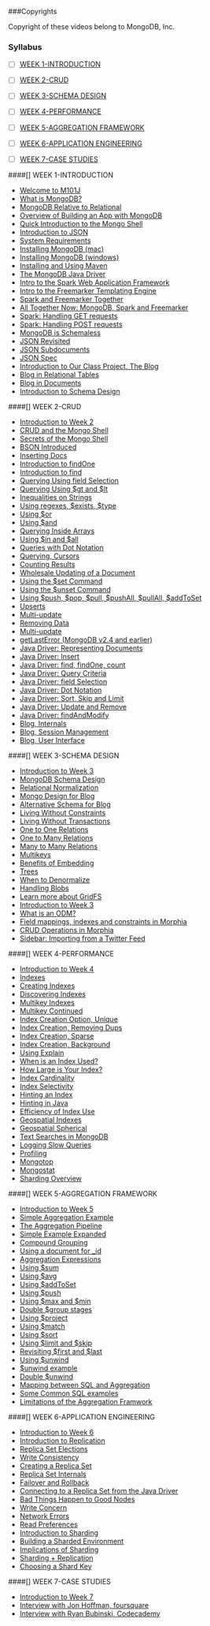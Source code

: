 ###Copyrights

Copyright of these videos belong to MongoDB, Inc.


### <a name='toc'>Syllabus</a>

- [ ] [WEEK 1-INTRODUCTION](#w1)
- [ ] [WEEK 2-CRUD](#w2)
- [ ] [WEEK 3-SCHEMA DESIGN](#w3)
- [ ] [WEEK 4-PERFORMANCE](#w4)
- [ ] [WEEK 5-AGGREGATION FRAMEWORK](#w5)
- [ ] [WEEK 6-APPLICATION ENGINEERING](#w6)
- [ ] [WEEK 7-CASE STUDIES](#w7)


####[[]](#toc) <a name='w1'>WEEK 1-INTRODUCTION</a>

* [Welcome to M101J](https://www.youtube.com/watch?v=FN10crzDOjk)
* [What is MongoDB?](https://www.youtube.com/watch?v=q2iLKZ1LgjI)
* [MongoDB Relative to Relational](https://www.youtube.com/watch?v=-KIC1LXxcGM)
* [Overview of Building an App with MongoDB](https://www.youtube.com/watch?v=swhH4q_2Ttc)
* [Quick Introduction to the Mongo Shell](https://www.youtube.com/watch?v=e18vCIdQKp4)
* [Introduction to JSON](https://www.youtube.com/watch?v=PTATjNSjbJ0)
* [System Requirements](https://www.youtube.com/watch?v=_vYz3CZwyK0)
* [Installing MongoDB (mac)](https://www.youtube.com/watch?v=pnVQcEt5_vw)
* [Installing MongoDB (windows)](https://www.youtube.com/watch?v=c6-K8bpBxxY)
* [Installing and Using Maven](https://www.youtube.com/watch?v=72vejAmaypM)
* [The MongoDB Java Driver](https://www.youtube.com/watch?v=FtyaK3pMHxw)
* [Intro to the Spark Web Application Framework](https://www.youtube.com/watch?v=UH-VD_ypal8)
* [Intro to the Freemarker Templating Engine](https://www.youtube.com/watch?v=_8-3K2Ds-Ok)
* [Spark and Freemarker Together](https://www.youtube.com/watch?v=7fdtf9aLc2w)
* [All Together Now: MongoDB, Spark and Freemarker](https://www.youtube.com/watch?v=8S5tvJAOYzg)
* [Spark: Handling GET requests](https://www.youtube.com/watch?v=7t1IafamuVs)
* [Spark: Handling POST requests](https://www.youtube.com/watch?v=jZDuxesy5cc)
* [MongoDB is Schemaless](https://www.youtube.com/watch?v=uKB-Hoqs6zI)
* [JSON Revisited](https://www.youtube.com/watch?v=CTffxoSSLqg)
* [JSON Subdocuments](https://www.youtube.com/watch?v=vrYAEH3g13M)
* [JSON Spec](https://www.youtube.com/watch?v=kOrsT94-A28)
* [Introduction to Our Class Project, The Blog](https://www.youtube.com/watch?v=ePi3kDoexoM)
* [Blog in Relational Tables](https://www.youtube.com/watch?v=boR2y9MHCa0)
* [Blog in Documents](https://www.youtube.com/watch?v=ZjwCzyqKVdY)
* [Introduction to Schema Design](https://www.youtube.com/watch?v=6XE3wZCPiZ8)

####[[]](#toc) <a name='w2'>WEEK 2-CRUD</a>

* [Introduction to Week 2](https://www.youtube.com/watch?v=C-3vZ8nB7fQ)
* [CRUD and the Mongo Shell](https://www.youtube.com/watch?v=C7LinMC2o5o)
* [Secrets of the Mongo Shell](https://www.youtube.com/watch?v=IIIzjPp-IRE)
* [BSON Introduced](https://www.youtube.com/watch?v=K3J6WvDW-Hc)
* [Inserting Docs](https://www.youtube.com/watch?v=BRAVnBz3ogE)
* [Introduction to findOne](https://www.youtube.com/watch?v=w9V0fJsDwbQ)
* [Introduction to find](https://www.youtube.com/watch?v=UIg86QjSoyY)
* [Querying Using field Selection](https://www.youtube.com/watch?v=UIg86QjSoyY)
* [Querying Using $gt and $lt](https://www.youtube.com/watch?v=FHLrz4VGzkg)
* [Inequalities on Strings](https://www.youtube.com/watch?v=imCCKOevU3c)
* [Using regexes, $exists, $type](https://www.youtube.com/watch?v=lI-jhqYf1JY)
* [Using $or](https://www.youtube.com/watch?v=BW5ElNCRZps)
* [Using $and](https://www.youtube.com/watch?v=hYk7pjgjjzc)
* [Querying Inside Arrays](https://www.youtube.com/watch?v=jvEqwW75Bus)
* [Using $in and $all](https://www.youtube.com/watch?v=QU2NrkviORE)
* [Queries with Dot Notation](https://www.youtube.com/watch?v=NrjFECIfwqk)
* [Querying, Cursors](https://www.youtube.com/watch?v=3jA6iFSEJOI)
* [Counting Results](https://www.youtube.com/watch?v=eKD5bVmNQMI)
* [Wholesale Updating of a Document](https://www.youtube.com/watch?v=g7Fi1xXsuvU)   
* [Using the $set Command](https://www.youtube.com/watch?v=G2e5ZxqR6nw)
* [Using the $unset Command](https://www.youtube.com/watch?v=-CzLvQS12wY)
* [Using $push, $pop, $pull, $pushAll, $pullAll, $addToSet](https://www.youtube.com/watch?v=GOn0EWKDQoY)
* [Upserts](https://www.youtube.com/watch?v=Dy2p8k3EZs4)
* [Multi-update](https://www.youtube.com/watch?v=puGW4t5wmOU)
* [Removing Data](https://www.youtube.com/watch?v=AGvJs8xqZJg)
* [Multi-update](https://www.youtube.com/watch?v=puGW4t5wmOU)
* [getLastError (MongoDB v2.4 and earlier)](https://www.youtube.com/watch?v=a6o0TQjUMug)  
* [Java Driver: Representing Documents](https://www.youtube.com/watch?v=rAArRbxw0xI)
* [Java Driver: Insert](https://www.youtube.com/watch?v=wAGixFmneRI)
* [Java Driver: find, findOne, count](https://www.youtube.com/watch?v=wgTeReQW7zI)
* [Java Driver: Query Criteria](https://www.youtube.com/watch?v=5UtrLdHD06I)
* [Java Driver: field Selection](https://www.youtube.com/watch?v=oW-0h-Ux3hQ)
* [Java Driver: Dot Notation](https://www.youtube.com/watch?v=b8HWPdz9u38)
* [Java Driver: Sort, Skip and Limit](https://www.youtube.com/watch?v=sYPs9PlBxrs)
* [Java Driver: Update and Remove](https://www.youtube.com/watch?v=6n9rN6vzRyg)
* [Java Driver: findAndModify](https://www.youtube.com/watch?v=PWZMQTsJFGs)
* [Blog, Internals](https://www.youtube.com/watch?v=VdEJQPsf7gg)
* [Blog, Session Management](https://www.youtube.com/watch?v=JeyNWgk6FJc)
* [Blog, User Interface](https://www.youtube.com/watch?v=cKLfVZDs9FU)

####[[]](#toc) <a name='w3'>WEEK 3-SCHEMA DESIGN</a>

* [Introduction to Week 3](https://www.youtube.com/watch?v=9urnY4OcuNM)
* [MongoDB Schema Design](https://www.youtube.com/watch?v=itnfWjMnQ4A)
* [Relational Normalization](https://www.youtube.com/watch?v=GX__f2s4hd8)
* [Mongo Design for Blog](https://www.youtube.com/watch?v=PRylEHH5t84)
* [Alternative Schema for Blog](https://www.youtube.com/watch?v=ZvqNWVWB2-o)
* [Living Without Constraints](https://www.youtube.com/watch?v=YFRMkDPaams)
* [Living Without Transactions](https://www.youtube.com/watch?v=FfRr3qjRfww)
* [One to One Relations](https://www.youtube.com/watch?v=cCsfon0vUlQ)
* [One to Many Relations](https://www.youtube.com/watch?v=EIaP1KbVkUc)
* [Many to Many Relations](https://www.youtube.com/watch?v=fEYYjZ7zEHc)
* [Multikeys](https://www.youtube.com/watch?v=KtIY4Q1tUao)
* [Benefits of Embedding](https://www.youtube.com/watch?v=XIN0Dqht08Q)
* [Trees](https://www.youtube.com/watch?v=lIjXyQklGWY)
* [When to Denormalize](https://www.youtube.com/watch?v=jDZ-HFoJ0vg)
* [Handling Blobs](https://www.youtube.com/watch?v=Q_uyOT4Kbk4)
* [Learn more about GridFS](https://www.youtube.com/watch?v=oNRPiyKu6Hc)
* [Introduction to Week 3](https://www.youtube.com/watch?v=9urnY4OcuNM)
* [What is an ODM?](https://www.youtube.com/watch?v=pfp7sCEjWJY)
* [Field mappings, indexes and constraints in Morphia](https://www.youtube.com/watch?v=DB67UpBitM0)
* [CRUD Operations in Morphia](https://www.youtube.com/watch?v=Ts96-cdUeko)
* [Sidebar: Importing from a Twitter Feed](https://www.youtube.com/watch?v=wlNPns5hc6M)

####[[]](#toc) <a name='w4'>WEEK 4-PERFORMANCE</a>

* [Introduction to Week 4](https://www.youtube.com/watch?v=8qBXI8ggV88)
* [Indexes](https://www.youtube.com/watch?v=kkIAqyqYOCc)
* [Creating Indexes](https://www.youtube.com/watch?v=tRqenx45UAM)
* [Discovering Indexes](https://www.youtube.com/watch?v=hH7kYu_-FXg)
* [Multikey Indexes](https://www.youtube.com/watch?v=8DqRASZGu9k)
* [Multikey Continued](https://www.youtube.com/watch?v=mPSGG2p33RQ)
* [Index Creation Option, Unique](https://www.youtube.com/watch?v=99-5N213g0w)
* [Index Creation, Removing Dups](https://www.youtube.com/watch?v=s6KZsAhSUO4)
* [Index Creation, Sparse](https://www.youtube.com/watch?v=Gi4uZXLh0Ks)
* [Index Creation, Background](https://www.youtube.com/watch?v=28wCvoXmY7A)
* [Using Explain](https://www.youtube.com/watch?v=r5YeICVzDjQ)
* [When is an Index Used?](https://www.youtube.com/watch?v=Lwms58Y_3Jc)
* [How Large is Your Index?](https://www.youtube.com/watch?v=oywrqWNY46s)
* [Index Cardinality](https://www.youtube.com/watch?v=xiujksUfzUA)
* [Index Selectivity](https://www.youtube.com/watch?v=On8HHR1agsI)
* [Hinting an Index](https://www.youtube.com/watch?v=UWpBNV378pE)
* [Hinting in Java](https://www.youtube.com/watch?v=JE0_Xtz-n0g)
* [Efficiency of Index Use](https://www.youtube.com/watch?v=1sADN-NKwhY)
* [Geospatial Indexes](https://www.youtube.com/watch?v=UKUDYqNVL6I)
* [Geospatial Spherical](https://www.youtube.com/watch?v=pULU4DVsUWQ)
* [Text Searches in MongoDB](https://www.youtube.com/watch?v=l_2kwrIlZ_g)
* [Logging Slow Queries](https://www.youtube.com/watch?v=aWuvC-O7Qkk)
* [Profiling](https://www.youtube.com/watch?v=pN1Yhrup9-I)
* [Mongotop](https://www.youtube.com/watch?v=D9YLXgy7NYo)
* [Mongostat](https://www.youtube.com/watch?v=eLWQO_AJmrI)
* [Sharding Overview](https://www.youtube.com/watch?v=BDxT-VZdYqc)

####[[]](#toc) <a name='w5'>WEEK 5-AGGREGATION FRAMEWORK</a>

* [Introduction to Week 5](https://www.youtube.com/watch?v=BDxT-VZdYqc)
* [Simple Aggregation Example](https://www.youtube.com/watch?v=DQBXCsjeO5c)
* [The Aggregation Pipeline](https://www.youtube.com/watch?v=AuO8CEkTG6Y)
* [Simple Example Expanded](https://www.youtube.com/watch?v=3lEpnMcfpCs)
* [Compound Grouping](https://www.youtube.com/watch?v=qTbtax_cKcc)
* [Using a document for _id](https://www.youtube.com/watch?v=zoN4cj_XQzY)
* [Aggregation Expressions](https://www.youtube.com/watch?v=L4G14MTfTgQ)
* [Using $sum](https://www.youtube.com/watch?v=93MSz3uDC1A)
* [Using $avg](https://www.youtube.com/watch?v=baIDZ-M5j7w)
* [Using $addToSet](https://www.youtube.com/watch?v=YzURaZnKI9s)
* [Using $push](https://www.youtube.com/watch?v=LQcBM-g0ACY)
* [Using $max and $min](https://www.youtube.com/watch?v=BYoNX4trjOQ)
* [Double $group stages](https://www.youtube.com/watch?v=EIWF9Oxeb8M)
* [Using $project](https://www.youtube.com/watch?v=TbQ2PI5Fib0)
* [Using $match](https://www.youtube.com/watch?v=7RtHG90Hrbw)
* [Using $sort](https://www.youtube.com/watch?v=HUEtV7omSb8)
* [Using $limit and $skip](https://www.youtube.com/watch?v=o5hzYKXUyrU)
* [Revisiting $first and $last](https://www.youtube.com/watch?v=JOdAnxVAMwc)
* [Using $unwind](https://www.youtube.com/watch?v=E4aYOQPeQvI)
* [$unwind example](https://www.youtube.com/watch?v=U_4Enh2TTp4)
* [Double $unwind](https://www.youtube.com/watch?v=YXGL27217B8)
* [Mapping between SQL and Aggregation](https://www.youtube.com/watch?v=auL2R0XKlyM)
* [Some Common SQL examples](https://www.youtube.com/watch?v=ep2gLSR6C0U)
* [Limitations of the Aggregation Framwork](https://www.youtube.com/watch?v=U_gRSxEq3c0)

####[[]](#toc) <a name='w6'>WEEK 6-APPLICATION ENGINEERING</a>

* [Introduction to Week 6](https://www.youtube.com/watch?v=3zcbhNHebAc)
* [Introduction to Replication](https://www.youtube.com/watch?v=f1WTYGORU3w) 
* [Replica Set Elections](https://www.youtube.com/watch?v=WFXSVHO78bQ) 
* [Write Consistency](https://www.youtube.com/watch?v=Oqf_Eza-s1M) 
* [Creating a Replica Set](https://www.youtube.com/watch?v=flCFVFBRsKI) 
* [Replica Set Internals](https://www.youtube.com/watch?v=lx0Kj4n4EWM) 
* [Failover and Rollback](https://www.youtube.com/watch?v=IW1oW_Adlt0) 
* [Connecting to a Replica Set from the Java Driver](https://www.youtube.com/watch?v=GL4kika730k) 
* [Bad Things Happen to Good Nodes](https://www.youtube.com/watch?v=0ANiUSyhG9k) 
* [Write Concern](https://www.youtube.com/watch?v=49BPAY1Yb5w)
* [Network Errors](https://www.youtube.com/watch?v=BycNYXFpqhM)
* [Read Preferences](https://www.youtube.com/watch?v=lA9UIEtvfWo) 
* [Introduction to Sharding](https://www.youtube.com/watch?v=_GfDqa1qRl0) 
* [Building a Sharded Environment](https://www.youtube.com/watch?v=aaYc2W4keF4) 
* [Implications of Sharding](https://www.youtube.com/watch?v=ig278F60gRA) 
* [Sharding + Replication](https://www.youtube.com/watch?v=-rtYrLb1bgY) 
* [Choosing a Shard Key](https://www.youtube.com/watch?v=8q2GB3QSBSI) 

####[[]](#toc) <a name='w7'>WEEK 7-CASE STUDIES</a>

* [Introduction to Week 7](https://www.youtube.com/watch?v=adRyiudsgv0)
* [Interview with Jon Hoffman, foursquare](https://www.youtube.com/watch?v=GBauy0o-Wzs)
* [Interview with Ryan Bubinski, Codecademy](https://www.youtube.com/watch?v=RkPmVQNesZA)
